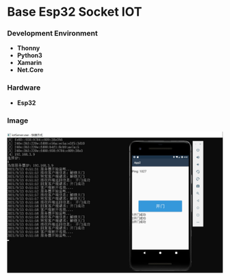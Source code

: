 # Base Esp32 Socket IOT

### Development Environment
- **Thonny** 
- **Python3** 
- **Xamarin** 
- **Net.Core** 

### Hardware
- **Esp32**

### Image

![image](https://github.com/ShaderFallback/base-esp32-Socket-IOT/blob/main/Image/iot.jpg)
